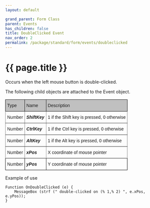 ```yaml
---
layout: default

grand_parent: Form Class
parent: Events
has_children: false
title: DoubleClicked Event
nav_order: 2
permalink: /package/standard/form/events/doubleclicked
---
```

# {{ page.title }}

Occurs when the left mouse button is double-clicked.

 

The following child objects are attached to the Event object.

<style type="text/css">
.tg  {border-collapse:collapse;border-spacing:0;}
.tg td{border-color:black;border-style:solid;border-width:1px;font-family:Arial, sans-serif;font-size:14px;
  overflow:hidden;padding:10px 5px;word-break:normal;}
.tg th{border-color:black;border-style:solid;border-width:1px;font-family:Arial, sans-serif;font-size:14px;
  font-weight:normal;overflow:hidden;padding:10px 5px;word-break:normal;}
.tg .tg-4erg{border-color:inherit;font-style:italic;font-weight:bold;text-align:left;vertical-align:top}
.tg .tg-f7v4{background-color:#c0c0c0;border-color:#000000;text-align:left;vertical-align:top}
.tg .tg-0pky{border-color:inherit;text-align:left;vertical-align:top}
.tg .tg-0lax{text-align:left;vertical-align:top}
.tg .tg-6t3r{font-style:italic;font-weight:bold;text-align:left;vertical-align:top}
</style>
<table class="tg">
<thead>
  <tr>
    <th class="tg-f7v4">Type</th>
    <th class="tg-f7v4">Name</th>
    <th class="tg-f7v4">Description</th>
  </tr>
</thead>
<tbody>
  <tr>
    <td class="tg-0pky">Number</td>
    <td class="tg-4erg">ShiftKey</td>
    <td class="tg-0pky">1 if the Shift key is pressed, 0 otherwise</td>
  </tr>
  <tr>
    <td class="tg-0pky">Number</td>
    <td class="tg-4erg">CtrlKey</td>
    <td class="tg-0pky">1 if the Ctrl key is pressed, 0 otherwise</td>
  </tr>
  <tr>
    <td class="tg-0pky">Number</td>
    <td class="tg-4erg">AltKey</td>
    <td class="tg-0pky">1 if the Alt key is pressed, 0 otherwise</td>
  </tr>
  <tr>
    <td class="tg-0pky">Number</td>
    <td class="tg-4erg">xPos</td>
    <td class="tg-0pky">X coordinate of mouse pointer</td>
  </tr>
  <tr>
    <td class="tg-0lax">Number</td>
    <td class="tg-6t3r">yPos</td>
    <td class="tg-0lax">Y coordinate of mouse pointer</td>
  </tr>
</tbody>
</table>


Example of use
```
Function OnDoubleClicked (e) {
    MessageBox (strf (" double-clicked on (% 1,% 2) ", e.xPos, e.yPos));
}
```